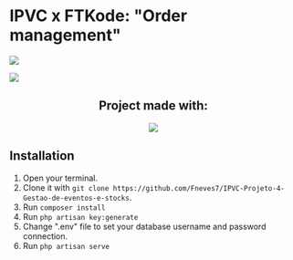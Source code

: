 # IPVC x FTKode: "Order management"
  
![](https://komarev.com/ghpvc/?username=fneves7-IPVC-Projeto-4&label=Visualizations)

![](https://github.com/fneves7/IPVC-Projeto-4-Gestao-de-eventos-e-stocks/_extra/PosterP4_17998_FTKODE.jpg?raw=true)

<div align=center> 
  <h2>Project made with:</h2>
  <p> <img src="https://skillicons.dev/iconsi=html,php,css,js,bootstrap,mysql,laravel" /> <p/>
</div>

## Installation
1. Open your terminal.
2. Clone it with `git clone https://github.com/Fneves7/IPVC-Projeto-4-Gestao-de-eventos-e-stocks`.
3. Run `composer install`
4. Run `php artisan key:generate`
5. Change ".env" file to set your database username and password connection.
6. Run `php artisan serve`
